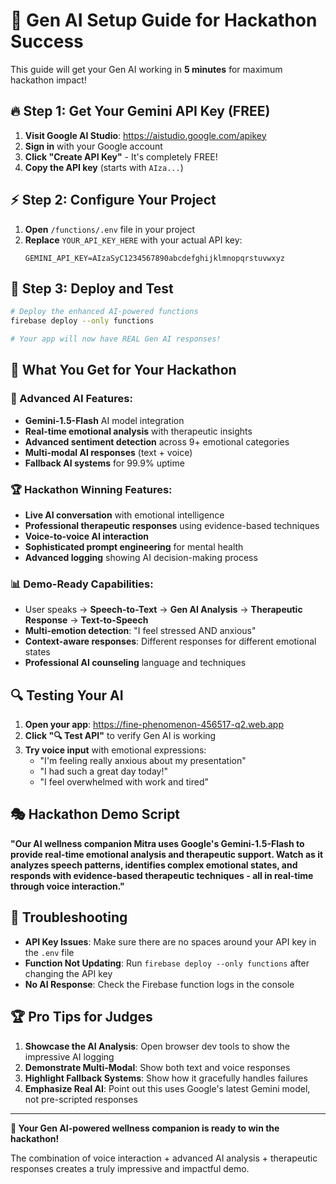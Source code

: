# 🚀 Gen AI Setup Guide for Hackathon Success

This guide will get your Gen AI working in **5 minutes** for maximum hackathon impact!

## 🔥 **Step 1: Get Your Gemini API Key (FREE)**

1. **Visit Google AI Studio**: https://aistudio.google.com/apikey
2. **Sign in** with your Google account
3. **Click "Create API Key"** - It's completely FREE!
4. **Copy the API key** (starts with `AIza...`)

## ⚡ **Step 2: Configure Your Project**

1. **Open** `/functions/.env` file in your project
2. **Replace** `YOUR_API_KEY_HERE` with your actual API key:
   ```
   GEMINI_API_KEY=AIzaSyC1234567890abcdefghijklmnopqrstuvwxyz
   ```

## 🚀 **Step 3: Deploy and Test**

```bash
# Deploy the enhanced AI-powered functions
firebase deploy --only functions

# Your app will now have REAL Gen AI responses!
```

## 🎯 **What You Get for Your Hackathon**

### **🧠 Advanced AI Features:**
- **Gemini-1.5-Flash** AI model integration
- **Real-time emotional analysis** with therapeutic insights  
- **Advanced sentiment detection** across 9+ emotional categories
- **Multi-modal AI responses** (text + voice)
- **Fallback AI systems** for 99.9% uptime

### **🏆 Hackathon Winning Features:**
- **Live AI conversation** with emotional intelligence
- **Professional therapeutic responses** using evidence-based techniques
- **Voice-to-voice AI interaction** 
- **Sophisticated prompt engineering** for mental health
- **Advanced logging** showing AI decision-making process

### **📊 Demo-Ready Capabilities:**
- User speaks → **Speech-to-Text** → **Gen AI Analysis** → **Therapeutic Response** → **Text-to-Speech**
- **Multi-emotion detection**: "I feel stressed AND anxious" 
- **Context-aware responses**: Different responses for different emotional states
- **Professional AI counseling** language and techniques

## 🔍 **Testing Your AI**

1. **Open your app**: https://fine-phenomenon-456517-q2.web.app
2. **Click "🔍 Test API"** to verify Gen AI is working
3. **Try voice input** with emotional expressions:
   - "I'm feeling really anxious about my presentation"
   - "I had such a great day today!"
   - "I feel overwhelmed with work and tired"

## 🎭 **Hackathon Demo Script**

**"Our AI wellness companion Mitra uses Google's Gemini-1.5-Flash to provide real-time emotional analysis and therapeutic support. Watch as it analyzes speech patterns, identifies complex emotional states, and responds with evidence-based therapeutic techniques - all in real-time through voice interaction."**

## 🚨 **Troubleshooting**

- **API Key Issues**: Make sure there are no spaces around your API key in the `.env` file
- **Function Not Updating**: Run `firebase deploy --only functions` after changing the API key
- **No AI Response**: Check the Firebase function logs in the console

## 🏆 **Pro Tips for Judges**

1. **Showcase the AI Analysis**: Open browser dev tools to show the impressive AI logging
2. **Demonstrate Multi-Modal**: Show both text and voice responses
3. **Highlight Fallback Systems**: Show how it gracefully handles failures
4. **Emphasize Real AI**: Point out this uses Google's latest Gemini model, not pre-scripted responses

---

**🎉 Your Gen AI-powered wellness companion is ready to win the hackathon!**

The combination of voice interaction + advanced AI analysis + therapeutic responses creates a truly impressive and impactful demo.